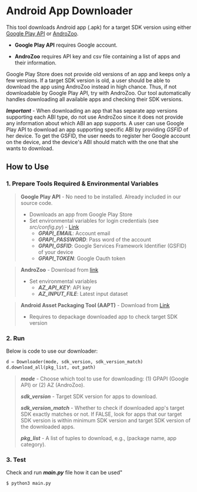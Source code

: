 # Android App Downloader
This tool downloads Android app (.apk) for a target SDK version using either [Google Play API](https://github.com/NoMore201/googleplay-api) or [AndroZoo](https://androzoo.uni.lu/).

- **Google Play API** requires Google account. 

- **AndroZoo** requires API key and csv file containing a list of apps and their information.

Google Play Store does not provide old versions of an app and keeps only a few versions. If a target SDK version is old, a user should be able to download the app using AndroZoo instead in high chance. Thus, if not downloadable by Google Play API, try with AndroZoo. Our tool automatically handles downloading all available apps and checking their SDK versions.

**_Important_** - When downloading an app that has separate app versions supporting each ABI type, do not use AndroZoo since it does not provide any information about which ABI an app supports. A user can use Google Play API to download an app supporting specific ABI by providing _GSFID_ of her device. To get the GSFID, the user needs to register her Google account on the device, and the device's ABI should match with the one that she wants to download. 


## How to Use

### 1. Prepare Tools Required & Environmental Variables
> **Google Play API** - No need to be installed. Already included in our source code. 
>  - Downloads an app from Google Play Store
>  - Set environmental variables for login credentials (see _src/config.py_) - [Link](https://developers.google.com/android-publisher/authorization)
>    - **_GPAPI_EMAIL_**: Account email
>    - **_GPAPI_PASSWORD_**: Pass word of the account
>    - **_GPAPI_GSFID_**: Google Services Framework Identifier (GSFID) of your device
>    - **_GPAPI_TOKEN_**: Google Oauth token

> **AndroZoo** - Download from [link](https://androzoo.uni.lu/api_doc)
>  - Set environmental variables
>    - **_AZ_API_KEY_**: API key 
>    - **_AZ_INPUT_FILE_**: Latest input dataset

> **Android Asset Packaging Tool (AAPT)** - Download from [Link](https://androidaapt.com/)
>  - Requires to depackage downloaded app to check target SDK version


### 2. Run
Below is code to use our downloader:
```python
d = Downloader(mode, sdk_version, sdk_version_match)
d.download_all(pkg_list, out_path)
```
> **_mode_** - Choose which tool to use for downloading: (1) GPAPI (Google API) or (2) AZ (AndroZoo).
> 
> **_sdk_version_** - Target SDK version for apps to download.
> 
> **_sdk_version_match_** - Whether to check if downloaded app's target SDK exactly matches or not. 
> If FALSE, look for apps that our target SDK version is within minimum SDK version and target SDK 
> version of the downloaded apps.
>
> **_pkg_list_** - A list of tuples to download, e.g., (package name, app category). 


### 3. Test
Check and run **_main.py_** file how it can be used"
```sh
$ python3 main.py
```
